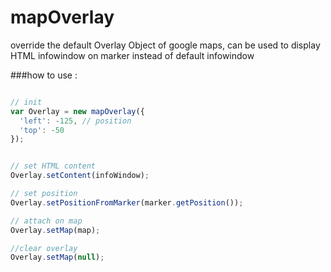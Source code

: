 mapOverlay
==========

override the default Overlay Object of google maps, can be used to display HTML infowindow on marker instead of default infowindow

###how to use :

```javascript

// init
var Overlay = new mapOverlay({
  'left': -125, // position
  'top': -50
});


// set HTML content
Overlay.setContent(infoWindow);

// set position
Overlay.setPositionFromMarker(marker.getPosition());

// attach on map
Overlay.setMap(map);

//clear overlay
Overlay.setMap(null);
```
